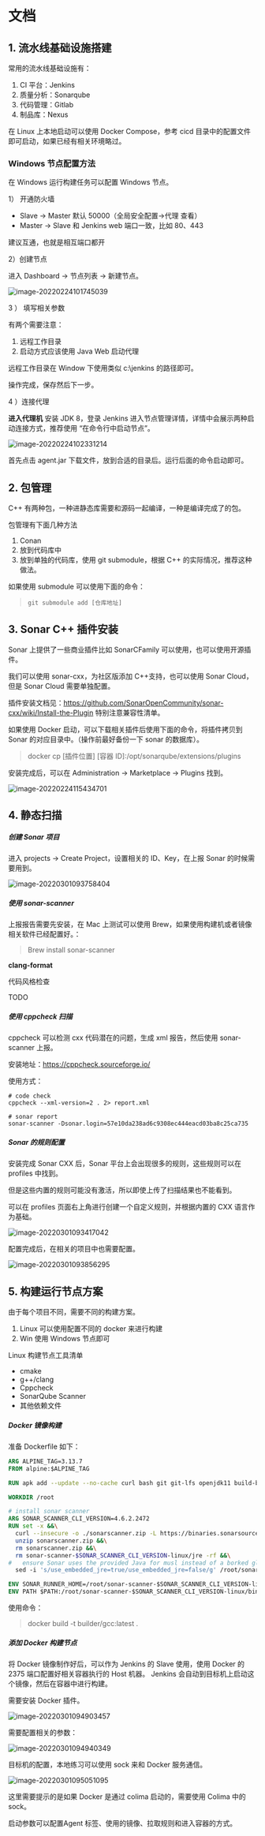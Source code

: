 # 文档

## 1. 流水线基础设施搭建

常用的流水线基础设施有：

1. CI 平台：Jenkins 
2. 质量分析：Sonarqube
3. 代码管理：Gitlab
4. 制品库：Nexus 

在 Linux 上本地启动可以使用 Docker Compose，参考 cicd 目录中的配置文件即可启动，如果已经有相关环境略过。

### Windows 节点配置方法

在 Windows 运行构建任务可以配置 Windows 节点。



1） 开通防火墙


- Slave →  Master 默认 50000（全局安全配置→代理 查看）
- Master → Slave 和 Jenkins web 端口一致，比如 80、443

建议互通，也就是相互端口都开

2）创建节点

进入 Dashboard → 节点列表 → 新建节点。

![image-20220224101745039](./README-zh/image-20220224101745039.png)

3 ） 填写相关参数

有两个需要注意：

1. 远程工作目录
2. 启动方式应该使用 Java Web 启动代理

远程工作目录在 Window 下使用类似 c:\jenkins 的路径即可。

操作完成，保存然后下一步。

4 ）连接代理

**进入代理机** 安装 JDK 8，登录 Jenkins 进入节点管理详情，详情中会展示两种启动连接方式，推荐使用 “在命令行中启动节点”。

![image-20220224102331214](./README-zh/image-20220224102331214.png)

首先点击 agent.jar 下载文件，放到合适的目录后。运行后面的命令启动即可。

## 2. 包管理

C++ 有两种包，一种进静态库需要和源码一起编译，一种是编译完成了的包。

包管理有下面几种方法

1. Conan
2. 放到代码库中 
3. 放到单独的代码库，使用 git submodule，根据 C++ 的实际情况，推荐这种做法。

如果使用 submodule 可以使用下面的命令：

> ```console
> git submodule add [仓库地址]
> ```

## 3. Sonar C++ 插件安装

Sonar 上提供了一些商业插件比如 SonarCFamily 可以使用，也可以使用开源插件。

我们可以使用 sonar-cxx，为社区版添加 C++支持，也可以使用 Sonar Cloud，但是 Sonar Cloud 需要单独配置。

插件安装文档见：https://github.com/SonarOpenCommunity/sonar-cxx/wiki/Install-the-Plugin  特别注意兼容性清单。

如果使用 Docker 启动，可以下载相关插件后使用下面的命令，将插件拷贝到 Sonar 的对应目录中。（操作前最好备份一下 sonar 的数据库）。

>  docker cp [插件位置]   [容器 ID]:/opt/sonarqube/extensions/plugins

安装完成后，可以在 Administration → Marketplace → Plugins 找到。

![image-20220224115434701](./README-zh/image-20220224115434701.png)

## 4. 静态扫描



##### 创建 Sonar 项目

进入 projects → Create Project，设置相关的 ID、Key，在上报 Sonar 的时候需要用到。

![image-20220301093758404](./README-zh/image-20220301093758404.png)

##### 使用 sonar-scanner 

上报报告需要先安装，在 Mac 上测试可以使用 Brew，如果使用构建机或者镜像相关软件已经配置好。：

> Brew install sonar-scanner

**clang-format**

代码风格检查

TODO 

##### 使用 cppcheck 扫描

 cppcheck 可以检测 cxx 代码潜在的问题，生成 xml 报告，然后使用 sonar-scanner 上报。

安装地址：https://cppcheck.sourceforge.io/

使用方式：

```
# code check
cppcheck --xml-version=2 . 2> report.xml

# sonar report
sonar-scanner -Dsonar.login=57e10da238ad6c9308ec444eacd03ba8c25ca735
```

##### Sonar 的规则配置

安装完成 Sonar CXX 后，Sonar 平台上会出现很多的规则，这些规则可以在 profiles 中找到。

但是这些内置的规则可能没有激活，所以即使上传了扫描结果也不能看到。

可以在 profiles 页面右上角进行创建一个自定义规则，并根据内置的 CXX 语言作为基础。

![image-20220301093417042](./README-zh/image-20220301093417042.png)

配置完成后，在相关的项目中也需要配置。

![image-20220301093856295](./README-zh/image-20220301093856295.png)

## 5. 构建运行节点方案

由于每个项目不同，需要不同的构建方案。

1. Linux 可以使用配置不同的 docker 来进行构建
2. Win 使用 Windows 节点即可

Linux 构建节点工具清单

- cmake
- g++/clang 
- Cppcheck
- SonarQube Scanner
- 其他依赖文件



##### Docker 镜像构建

准备 Dockerfile 如下：

```dockerfile
ARG ALPINE_TAG=3.13.7
FROM alpine:$ALPINE_TAG

RUN apk add --update --no-cache curl bash git git-lfs openjdk11 build-base cmake cppcheck zip unzip

WORKDIR /root

# install sonar scanner
ARG SONAR_SCANNER_CLI_VERSION=4.6.2.2472
RUN set -x &&\
  curl --insecure -o ./sonarscanner.zip -L https://binaries.sonarsource.com/Distribution/sonar-scanner-cli/sonar-scanner-cli-$SONAR_SCANNER_CLI_VERSION-linux.zip &&\
  unzip sonarscanner.zip &&\
  rm sonarscanner.zip &&\
  rm sonar-scanner-$SONAR_SCANNER_CLI_VERSION-linux/jre -rf &&\
#   ensure Sonar uses the provided Java for musl instead of a borked glibc one
  sed -i 's/use_embedded_jre=true/use_embedded_jre=false/g' /root/sonar-scanner-$SONAR_SCANNER_CLI_VERSION-linux/bin/sonar-scanner

ENV SONAR_RUNNER_HOME=/root/sonar-scanner-$SONAR_SCANNER_CLI_VERSION-linux
ENV PATH $PATH:/root/sonar-scanner-$SONAR_SCANNER_CLI_VERSION-linux/bin
```

使用命令：

>  docker build -t  builder/gcc:latest   .

##### 添加 Docker 构建节点

将 Docker 镜像制作好后，可以作为 Jenkins 的 Slave 使用，使用 Docker 的 2375 端口配置好相关容器执行的 Host 机器。 Jenkins 会自动到目标机上启动这个镜像，然后在容器中进行构建。

需要安装 Docker 插件。

![image-20220301094903457](./README-zh/image-20220301094903457.png)

需要配置相关的参数：

![image-20220301094940349](./README-zh/image-20220301094940349.png)

目标机的配置，本地练习可以使用 sock 来和 Docker 服务通信。

![image-20220301095051095](./README-zh/image-20220301095051095.png)

这里需要提示的是如果 Docker 是通过 colima  启动的，需要使用 Colima 中的 sock。

启动参数可以配置Agent 标签、使用的镜像、拉取规则和进入容器的方式。



